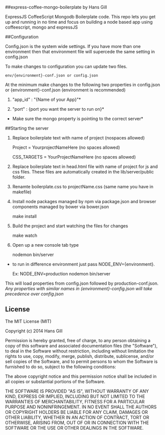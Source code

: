 
##express-coffee-mongo-boilerplate by Hans Gill

ExpressJS CoffeeScript Mongodb Boilerplate code. This repo lets you get up and running in no time and focus on building a node based app using coffeescript, mongo and expressJS

##Configuration

Config.json is the system wide settings. If you have more than one environment then that environment file will supercede the same setting in config.json

To make changes to configuration you can update two files.

    env/{environment}-conf.json or config.json

At the minimum make changes to the following two properties in config.json or {environment}-conf.json (environment is recommended)

1) "app_id" : "{Name of your App}"*

2) "port" : {port you want the server to run on}*

* Make sure the mongo property is pointing to the correct server*


##Starting the server

1) Replace boilerplate text with name of project (nospaces allowed)
    
    Project = YourprojectNameHere (no spaces allowed)

    CSS_TARGETS = YourProjectNameHere (no spaces allowed)

2) Replace boilerplate text in head.html file with name of project for js and css files. These files are automatically created in the lib/server/public folder.

    <link href="css/boilerplate.css" rel="stylesheet">
    <script src="js/boilerplate.build.js" type="text/javascript"></script>

3) Renamte boilerplate.css to projectName.css (same name you have in makefile)

4) Install node packages managed by npm via package.json and browser components managed by bower via bower.json
  
    make install

5) Build the project and start watching the files for changes

    make watch

6) Open up a new console tab type
    
    nodemon bin/server

  * to run in difference environment just pass NODE_ENV={environment}.
  
    Ex: NODE_ENV=production nodemon bin/server

  This will load properties from config.json followed by production-conf.json. *Any properties with similar names in {environment}-config.json will take precedence over config.json*


## License 

The MIT License (MIT)

Copyright (c) 2014 Hans Gill

Permission is hereby granted, free of charge, to any person obtaining a copy
of this software and associated documentation files (the "Software"), to deal
in the Software without restriction, including without limitation the rights
to use, copy, modify, merge, publish, distribute, sublicense, and/or sell
copies of the Software, and to permit persons to whom the Software is
furnished to do so, subject to the following conditions:

The above copyright notice and this permission notice shall be included in
all copies or substantial portions of the Software.

THE SOFTWARE IS PROVIDED "AS IS", WITHOUT WARRANTY OF ANY KIND, EXPRESS OR
IMPLIED, INCLUDING BUT NOT LIMITED TO THE WARRANTIES OF MERCHANTABILITY,
FITNESS FOR A PARTICULAR PURPOSE AND NONINFRINGEMENT. IN NO EVENT SHALL THE
AUTHORS OR COPYRIGHT HOLDERS BE LIABLE FOR ANY CLAIM, DAMAGES OR OTHER
LIABILITY, WHETHER IN AN ACTION OF CONTRACT, TORT OR OTHERWISE, ARISING FROM,
OUT OF OR IN CONNECTION WITH THE SOFTWARE OR THE USE OR OTHER DEALINGS IN
THE SOFTWARE.